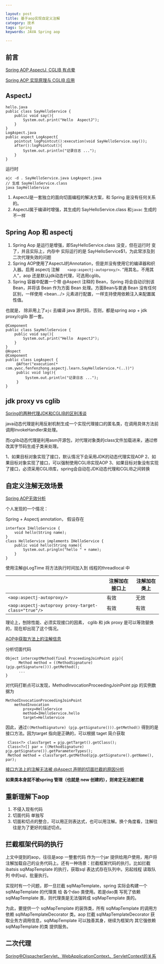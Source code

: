 ```yaml
---

layout: post
title: 基于aop实现自定义注解
category: 技术
tags: Spring
keywords: JAVA Spring aop

---
```


## 前言 


[Spring AOP,AspectJ, CGLIB 有点晕](https://www.jianshu.com/p/fe8d1e8bd63e)

[Spring AOP 实现原理与 CGLIB 应用](https://www.ibm.com/developerworks/cn/java/j-lo-springaopcglib/index.html)

## AspectJ

	hello.java
	public class SayHelloService {
	    public void say(){
	        System.out.print("Hello  AspectJ");
	    }
	}
	LogAspect.java
	public aspect LogAspect{
    	pointcut logPointcut():execution(void SayHelloService.say());
    	after():logPointcut(){
         	System.out.println("记录日志 ..."); 
    	}
	}
	
运行时
	
	ajc -d . SayHelloService.java LogAspect.java
	// 生成 SayHelloService.class
	java SayHelloService


1. AspectJ是一套独立的面向切面编程的解决方案，和 Spring 是没有任何关系的。
2. AspectJ属于编译时增强，其生成的 SayHelloService.class 和`javac` 生成的不一样

## Spring Aop 和 aspectj

1. Spring Aop 是运行是增强，即SayHelloService.class 没变，但在运行时 变了，并且实际上，内存中 实际运行的是 SayHelloService$1，为此常涉及到二次代理失效的问题
2. Spring AOP使用了AspectJ的Annotation，但是并没有使用它的编译器和织入器。启用 aspectj 注解 `   <aop:aspectj-autoproxy/>`. “用其名，不用其人”，aop 还是默认jdk动态代理，可选用cglib。
3. Spring 容器中配置一个带 @Aspect 注释的 Bean，Spring 将会自动识别该 Bean，并将该 Bean 作为方面 Bean 处理。方面Bean与普通 Bean 没有任何区别，一样使用 <bean.../> 元素进行配置，一样支持使用依赖注入来配置属性值。

也就是， 除非用上了`ajc` 去编译 java 源代码，否则，都是spring aop + jdk proxy/cglib 那一套。

	@Component
	public class SayHelloService {
	    public void say(){
	        System.out.print("Hello  AspectJ");
	    }
	} 
	@Aspect
	@Component
	public class LogAspect {
	     @After("execution(* com.ywsc.fenfenzhong.aspectj.learn.SayHelloService.*(..))")
	     public void log(){
	         System.out.println("记录日志 ...");
	     }
	}


## jdk proxy vs cglib

[Spring的两种代理JDK和CGLIB的区别浅谈](https://blog.csdn.net/u013126379/article/details/52121096)

java动态代理是利用反射机制生成一个实现代理接口的匿名类，在调用具体方法前调用InvokeHandler来处理。

而cglib动态代理是利用asm开源包，对代理对象类的class文件加载进来，通过修改其字节码生成子类来处理。

1、如果目标对象实现了接口，默认情况下会采用JDK的动态代理实现AOP 
2、如果目标对象实现了接口，可以强制使用CGLIB实现AOP 
3、如果目标对象没有实现了接口，必须采用CGLIB库，spring会自动在JDK动态代理和CGLIB之间转换

## 自定义注解无效场景

[Spring AOP无效分析](https://www.jianshu.com/p/e130b5b73c1b)

个人发现的一个情况：

Spring + Aspectj annotation， 假设存在

	interface IHelloService {
		void hello(String name);
	}
	class HelloService implements IHelloService {
		public void hello(String name){
			System.out.pringln("hello " + name);
		}
	}
	
使用注解@LogTime 将方法执行时间加入到 线程的threadlocal 中

||注解加在接口上|注解加在类上|
|---|---|---|
|`<aop:aspectj-autoproxy/>`|有效|无效|
|`<aop:aspectj-autoproxy proxy-target-class="true"/>`|有效|有效|

理论上，刨除性能、必须实现接口的因素， cglib 和 jdk proxy 是可以等效替换的，现在却出现了这个情况。

[AOP中获取方法上的注解信息](http://loveshisong.cn/%E7%BC%96%E7%A8%8B%E6%8A%80%E6%9C%AF/2016-06-01-AOP%E4%B8%AD%E8%8E%B7%E5%8F%96%E6%96%B9%E6%B3%95%E4%B8%8A%E7%9A%84%E6%B3%A8%E8%A7%A3%E4%BF%A1%E6%81%AF.html)

分析切面代码

	Object interceptMethod(final ProceedingJoinPoint pjp){
		  Method method = ((MethodSignature) (pjp.getSignature())).getMethod();
		  ...
	}
	
对代码打断点可以发现，MethodInvocationProceedingJoinPoint pjp 的实例数据为 

    MethodInvocationProceedingJoinPoint
	    methodInvocation
	 	    proxy=HelloService
	 	    method=IHelloService.hello
	 	    target=HelloService

因此，通过`((MethodSignature) (pjp.getSignature())).getMethod()` 得到的是接口方法。因为target 指向是正确的，可以根据 taget 简介获取

	 Class<?> classTarget = pjp.getTarget().getClass();
	 Class<?>[] par = ((MethodSignature) pjp.getSignature()).getParameterTypes();
	 Method method = classTarget.getMethod(pjp.getSignature().getName(), par);


[接口方法上的注解无法被 @Aspect 声明的切面拦截的原因分析](http://www.importnew.com/28788.html) 

**如果类本身就不被spring 管理（也就是 new 创建的），则肯定无法被拦截**

## 重新理解下aop

1. 不侵入现有代码
2. 切面代码 单独写
3. 切面和切点的整合，可以用正则表达式，也可以用注解。换个角度看，注解往往是为了更好的描述切点。

## 拦截框架代码的执行

上文中提到的aop，往往是aop 一整套代码 作为一个jar 提供给用户使用，用户将注解加载自己的业务代码上。还有一种场景：拦截框架代码的执行。比如拦截ibatsis sqlMapTemplate 的执行，获取sql 表达式存在队列中。另起线程 读取队列 中的sql，批量执行。

实现时有一个问题，即一旦拦截 sqlMapTemplate，spring 实际会构建一个sqlMapTemplate 的代理类 给 各个dao 类使用。若是dao类 写死了依赖 sqlMapTemplate 类，则代理类是无法强转成 sqlMapTemplate 类的。

为此，要提供一个 sqlMapTemplate 的装饰类，所有 sqlMapTemplate 的调用方 依赖 sqlMapTemplateDecorator 类。aop 拦截 sqlMapTemplateDecorator 获取业务方调用信息，sqlMapTemplate 可以独善其身，继续为框架内 其它强依赖 sqlMapTemplate 的类 提供服务。

## 二次代理

[Spring中DispacherServlet、WebApplicationContext、ServletContext的关系](https://blog.csdn.net/c289054531/article/details/9196149)

